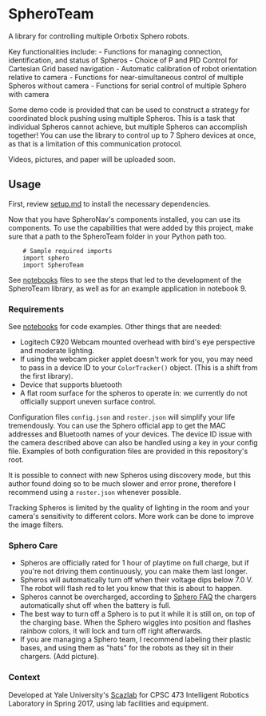 # SpheroTeam

A library for controlling multiple Orbotix Sphero robots. 

Key functionalities include:
    - Functions for managing connection, identification, and status of Spheros
    - Choice of P and PID Control for Cartesian Grid based navigation
    - Automatic calibration of robot orientation relative to camera
    - Functions for near-simultaneous control of multiple Spheros without camera
    - Functions for serial control of multiple Sphero with camera

Some demo code is provided that can be used to construct a strategy for coordinated 
block pushing using multiple Spheros. This is a task that individual Spheros cannot achieve, but
multiple Spheros can accomplish together! You can use the library to control up to 7 Sphero 
devices at once, as that is a limitation of this communication protocol.

Videos, pictures, and paper will be uploaded soon.

## Usage

First, review [setup.md](./documentation/setup.md) to install the necessary dependencies.

Now that you have SpheroNav's components installed, you can use its components. To use the capabilities that were added by this project, make sure that a path to the SpheroTeam folder in your Python path too.

```
    # Sample required imports
    import sphero
    import SpheroTeam
```

See [notebooks](./notebooks) files to see the steps that led to the development
of the SpheroTeam library, as well as for an example application in notebook 9.

### Requirements

See [notebooks](./notebooks) for code examples. Other things that are needed:

- Logitech C920 Webcam mounted overhead with bird's eye perspective and moderate lighting.
- If using the webcam picker applet doesn't work for you, you may need to pass in a 
device ID to your `ColorTracker()` object. (This is a shift from the first library).
- Device that supports bluetooth
- A flat room surface for the spheros to operate in: we currently do not officially
support uneven surface control.

Configuration files `config.json` and `roster.json` will simplify your life tremendously. You can use the Sphero official app to get the MAC addresses and Bluetooth names of your devices. The device ID issue with the camera described above can also be handled using a key in your config file. Examples of both configuration files are provided in this repository's root.

It is possible to connect with new Spheros using discovery mode, but this author found
doing so to be much slower and error prone, therefore I recommend using a `roster.json` whenever possible.

Tracking Spheros is limited by the quality of lighting in the room and your camera's sensitivity to different colors. More work can be done to improve the image filters.

### Sphero Care

- Spheros are officially rated for 1 hour of playtime on full charge, but
if you're not driving them continuously, you can make them last longer.
- Spheros will automatically turn off when their voltage dips below 7.0 V. The robot will flash red to let you know that this is about to happen.
- Spheros cannot be overcharged, according to [Sphero FAQ](https://support.sphero.com/support/discussions/topics/9000016308) the chargers automatically shut off when the battery is full.
- The best way to turn off a Sphero is to put it while it is still on, on top of the charging base. When the Sphero wiggles into position and flashes rainbow colors, it will lock and turn off right afterwards.
- If you are managing a Sphero team, I recommend labeling their plastic bases, and using them as "hats" for the robots as they sit in their chargers. (Add picture).

### Context
Developed at Yale University's [Scazlab](http://scazlab.yale.edu/) for CPSC 473 Intelligent Robotics Laboratory in Spring 2017, using lab facilities and equipment.
